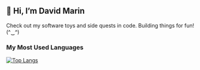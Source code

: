 ## 👋 Hi, I’m David Marin 

Check out my software toys and side quests in code. Building things for fun! (^‿^)

### My Most Used Languages
[![Top Langs](https://github-readme-stats.vercel.app/api/top-langs/?username=david-marin-0xff&layout=compact&theme=tokyonight)](https://github.com/anuraghazra/github-readme-stats)
